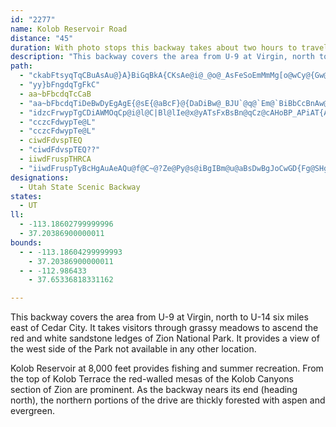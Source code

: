 ```yaml
---
id: "2277"
name: Kolob Reservoir Road
distance: "45"
duration: With photo stops this backway takes about two hours to travel.
description: "This backway covers the area from U-9 at Virgin, north to U-14 six miles east of Cedar City. It takes visitors  through grassy meadows to ascend the red and white sandstone ledges of Zion National Park."
path:
  - "ckabFtsyqTqCBuAsAu@}A}BiGqBkA{CKsAe@i@_@o@_AsFeSoEmMmMg[o@wCy@{Gw@kBk@m@sBgA}CsBoP{McG{G_AmB{@qEg@qA}BiCcBgAsBw@mXgEcBm@cEsCmCyBgEeEyB{AsFyAiBs@_WgLq@e@y@{AeB}FwCgLu@wAy@]mD]{GiC_EgBgAq@iAkAsG{D}DyDaGmHs@u@u@c@qHgBsGkAcD[iAYy@q@wBaEqLoQ}GsJeAmDmBcI]qBe@mAm@y@oDmDwBeDcBaE}DaLy@gAuDeIsBwH_@yGs@gHcBgKU{BDqCUsCe@{Cg@cBcDiH}HcNqI{PiAsC_A}Ay@gAwDcD}BwCsCaHiE{Ei@y@mBeEc@kBWmFY{AYk@y@s@yAy@iAEcD~@cBVw@@cEa@e@Fe@Po@dA]ZyAx@i@JoC?gCkAoASi@?gAd@uAlAy@X_AGe@_@Sm@?i@RcB?}@Cm@_@mBSmC[}@y@gAuCmC_Ce@_EyAwEmAgCr@_CxAyFdBcBFgHWaDo@c@S{AkB_@aA_@wA_@s@i@g@g@Qa@EaA\\k@^{KbIeHlH_AxAoBzBoDx@{HpDsAd@_Ax@cAtBo@j@iBTiA?gDs@oBMw@JoAM}BwA{@UcAFsCxAuAd@o@Lm@AgHhAiBHiCZ{FfGcHzGs@pAiUtm@gCfFo@|@{@l@oCtDeCfCoB~AqEvAsEZa|@\\oSEk@JaRtAyASgGaH{@mBYkAs@aGk@k\\m@kBmEmHgBsDa@i@s@eBOw@IcB_B{^]uBeEmJi@y@Y_@aD{BkAyA_@kAaAaIk@mBoB_EgFiGsAyBU}AIoDNmBn@kDDmAEs@YeAo@mBIyBXsCEm@i@mBeA_C]]cBs@iC_@sEJ]EEYHSnA_@pC}An@MpABvEiAlDa@fB_@nCkAxAu@rAqAnBuC`Bs@xCeBnFwEzGcINy@?q@Ka@_@Wc@Ae@LmU|McAP]Aq@]gDmD_@_@c@MgLPgBk@iEyC"
  - "yy}bFngdqTgFkC"
  - aa~bFbcdqTcCaB
  - "aa~bFbcdqTiDeBwDyEgAgE{@sE{@aBcF}@{DaDiBw@_BJU`@q@`Em@`BiBbCcBnAw@VuCKmD`BiCuAu@?wB~AmE~@wTx@g@NmBCaGsD{[aScBY_BWmFCgCSiAm@u@eAeCyHmCiCgAy@i@cAUqB?{Ee@sCiLeWy@gB{@s@iDiAgFgBwB[_MEmQ}@mBs@sKiO_KsI_BuA{Aw@{HoAWAoKIsAWq@a@u@iCmAeBmJyGa@q@KQ[iCuCkDE]g@OUUsD}Dc@EQ_Ae@e@}DcEiBmB[EFwJDeEEaDCoBaCaIi@iBOe@qA}@cFsBCOeFkAuFg@sBJgAf@eE`@{Er@GN_A?iOC_DkAwBEoATkAPGPwRTu@h@GVe@`C{F|GIl@c@\\Qh@EHiAbAu@r@gGnAIPmH|@iDEiQwBmD?qA|@{EIq@T_AfE_@VuAKiB}@qCEiC{AuA?_A|@JxBh@rCM|BiBlBgBtCcAf@wABmAw@_B{Ai@?u@l@I|BgAEeDs@yDJiBa@iAwDqEeDuA?eBv@g@f@[tCc@TmACq@Q{A{A{FZmAr@KpA]lEK`EiA?wQ_KeTsNuCyCqFkHeB}@_LuC{@i@cBcAqBg@aFDUP_CKc@m@s@K_BwBKQeEVqEnAiIrGcKfLsCtAqJtAuH|Aw@N_BE{H{CiEw@qAy@mAiAqB{EiAcAUMw@_@k@s@{@uCo@aFkCqSm@cHmAeF_AmBqDyC_Eg@iKi@i@Wc@UyBUuHsFmGqEsB{AWg@QcEQiAi@eAYmBW_B_@m@_DiAcHQeCl@"
  - "idzcFrwypTgCDiAWMOqCp@i@l@C|Bl@lIe@x@yATsFxBsBn@qCz@cAHoBP_APiAT{AZgJbCwLjAmAnAi@vBcAvIqAzHQx@s@vPPnJKzCw@zA{BfEuD~EeA~Bk@lAIP{A~BcDbAeBdA_HlC{CbCmIpAqBbA_BbCqBpM{ArEqB|B_F|D{BdD{Ax@wBDaEi@o@IuCwD_FKaCoA_DwBgAKiAx@cBjDaHAgPCmAPq@ZiBx@q@E{AWmCoAg@PwHDePHoVp@kBFwBy@mC{AkDqBi@aDw@_Bu@Y_DmAqB_A_DoDmAwAqE_IsA_CcByBWs@g@a@mDoH_CkAiGqB`@mz@FaM^gaAg@gD_EyGwVPwBm@yDsGiDwDon@HgC@yq@TiGBqAQmO?mOCeMAiTKK?}BNqRPm@TuBPoL_AsB?a@?eBhAqDr@uGQmFeBiNHwAl@_@jAClNCrEwAx@ybAZUDqBr@wFrEqFnE_ErEsArEgB|MaBvDg@bC_AxBsDjBg@tAWtCCnEvAjFbArGQx@q@hE{@lE_ErKeAnAm@Ec@a@_@_CgA{FoCuFkCkG{By@{C}@uAeCq@D[b@Iv@h@lB~HfIZdA?bCm@|BwAfBcAr@{DE_Bg@u@_AiBmK_AwD_@g@cEJiC_AwIsEsA_@aBe@mEK{D~@qBlBwBlCuDjCiFv@{FeDqBCYAS?uD?{CkAeDmEgD}F{@iAqFuEeDsB_KeFqAqBTqJQqB_C}Hm@{HDcCEkFg@_FPoCh@kAtAg@h@eBTWvGsRlAmEbAoE@MFiFIw@mAaBuE{EUs@{@oC{@iJHy@bAUvBx@tEBzCwBDI|BcGdBwBpNaFrDiBb@oA~A{C~A_F~@_AzBIpBW~@s@Pg@gAiEt@cCzDkFz@cCAa@Cs@Q_Au@_Aw@_BuBeCeDC{RZIAmAUKCeA_A"
  - "cczcFdwypTe@L"
  - "cczcFdwypTe@L"
  - ciwdFdvspTEQ
  - "ciwdFdvspTEQ??"
  - iiwdFruspTHRCA
  - "iiwdFruspTyBcHgAuAeAQu@f@C~@?Ze@Py@s@iBgIBm@u@aBsDwBgJoCwGD{Fg@SHgAb@mB`Bm@J"
designations:
  - Utah State Scenic Backway
states:
  - UT
ll:
  - -113.18602799999996
  - 37.20386900000011
bounds:
  - - -113.18604299999993
    - 37.20386900000011
  - - -112.986433
    - 37.65336818331162

---
```


This backway covers the area from U-9 at Virgin, north to U-14 six miles east of Cedar City. It takes visitors through grassy meadows to ascend the red and white sandstone ledges of Zion National Park. It provides a view of the west side of the Park not available in any other location.

Kolob Reservoir at 8,000 feet provides fishing and summer recreation. From the top of Kolob Terrace the red-walled mesas of the Kolob Canyons section of Zion are prominent. As the backway nears its end (heading north), the northern portions of the drive are thickly forested with aspen and evergreen.
